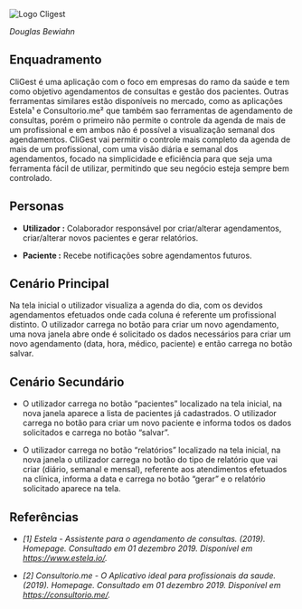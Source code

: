 ![Logo Cligest](/#Images/CliGestLogo1600x550.png)

 *Douglas Bewiahn*

## **Enquadramento**

CliGest é uma aplicação com o foco em empresas do ramo da saúde e tem como objetivo agendamentos de consultas e gestão dos pacientes. Outras ferramentas similares estão disponíveis no mercado, como as aplicações Estela¹ e Consultorio.me² que também sao ferramentas de agendamento de consultas, porém o primeiro não permite o controle da agenda de mais de um profissional e em ambos não é possível a visualização semanal dos agendamentos. CliGest vai permitir o controle mais completo da agenda de mais de um profissional,  com uma visão diária e semanal dos agendamentos, focado na simplicidade e eficiência para que seja uma ferramenta fácil de utilizar, permitindo que seu negócio esteja sempre bem controlado.

## **Personas**

* **Utilizador :** Colaborador responsável por criar/alterar agendamentos, criar/alterar novos pacientes e gerar relatórios.

* **Paciente :** Recebe notificações sobre agendamentos futuros.

## **Cenário Principal**

Na tela inicial o utilizador visualiza a agenda do dia, com os devidos agendamentos efetuados onde cada coluna é referente um profissional distinto. O utilizador carrega no botão para criar um novo agendamento, uma nova janela abre onde é solicitado os dados necessários para criar um novo agendamento (data, hora, médico, paciente) e então  carrega no botão salvar. 

## **Cenário Secundário**

* O utilizador carrega no botão “pacientes” localizado na tela inicial, na nova janela aparece a lista de pacientes já cadastrados. O utilizador  carrega no botão para criar um novo paciente e informa todos os dados solicitados e carrega no botão “salvar”.

*  O utilizador carrega no botão “relatórios” localizado na tela inicial, na nova janela o utilizador carrega no botão do tipo de relatório que vai criar (diário, semanal e mensal), referente aos atendimentos efetuados na clínica, informa a data e carrega no botão “gerar” e o relatório solicitado aparece na tela.

## **Referências**

* *[1] Estela - Assistente para o agendamento de consultas. (2019). Homepage. Consultado em 01 dezembro 2019. Disponível em  https://www.estela.io/.*

* *[2] Consultorio.me - O Aplicativo ideal para profissionais da saude. (2019). Homepage. Consultado em 01 dezembro 2019. Disponível em https://consultorio.me/.*
